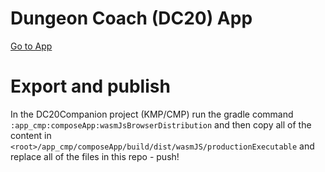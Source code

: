 # Dungeon Coach (DC20) App
[Go to App](https://thedungeoncoach.github.io/thedungeoncoach/)

# Export and publish
In the DC20Companion project (KMP/CMP) run the gradle command `:app_cmp:composeApp:wasmJsBrowserDistribution` and then copy all of the content in `<root>/app_cmp/composeApp/build/dist/wasmJS/productionExecutable` and replace all of the files in this repo - push!
